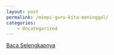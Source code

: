 ```yaml
---
layout: post
permalink: /mimpi-guru-kita-meninggal/
categories:
    - Uncategorized
---
```


[Baca Selengkapnya](/01)